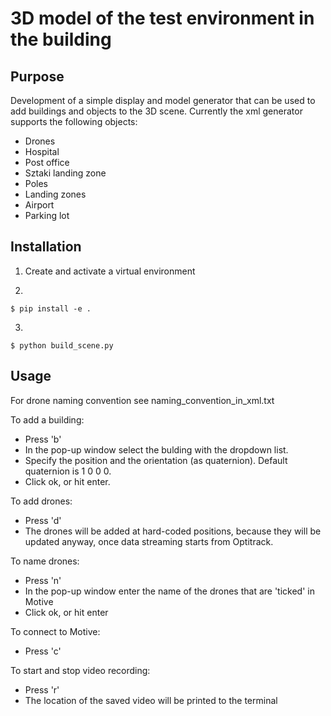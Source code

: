 # 3D model of the test environment in the building

## Purpose
Development of a simple display and model generator that can be used to add buildings and objects to the 3D scene. Currently the xml generator supports the following objects:
  * Drones
  * Hospital
  * Post office
  * Sztaki landing zone
  * Poles
  * Landing zones
  * Airport
  * Parking lot

## Installation
1. Create and activate a virtual environment

2.
```
$ pip install -e .
```
3.
```
$ python build_scene.py
```

## Usage

For drone naming convention see naming_convention_in_xml.txt

To add a building:
  * Press 'b'
  * In the pop-up window select the bulding with the dropdown list.
  * Specify the position and the orientation (as quaternion). Default quaternion is 1 0 0 0.
  * Click ok, or hit enter.

To add drones:
  * Press 'd'
  * The drones will be added at hard-coded positions, because they will be updated anyway, once data streaming starts from Optitrack.

To name drones:
  * Press 'n'
  * In the pop-up window enter the name of the drones that are 'ticked' in Motive
  * Click ok, or hit enter

To connect to Motive:
  * Press 'c'

To start and stop video recording:
  * Press 'r'
  * The location of the saved video will be printed to the terminal
